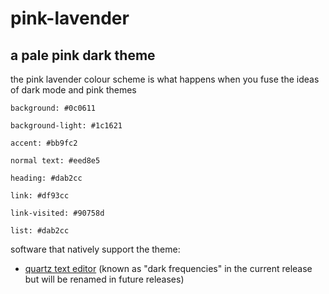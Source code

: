 # pink-lavender
## a pale pink dark theme
the pink lavender colour scheme is what happens when you fuse the ideas of dark mode and pink themes

```
background: #0c0611

background-light: #1c1621

accent: #bb9fc2

normal text: #eed8e5

heading: #dab2cc

link: #df93cc

link-visited: #90758d

list: #dab2cc
```
software that natively support the theme:
- [quartz text editor](https://github.com/DoubleDotStudios/Quartz) (known as "dark frequencies" in the current release but will be renamed in future releases)
